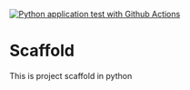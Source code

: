 [![Python application test with Github Actions](https://github.com/Cristiandsh/Scaffold/actions/workflows/main.yml/badge.svg)](https://github.com/Cristiandsh/Scaffold/actions/workflows/main.yml)
# Scaffold
This is project scaffold in python

